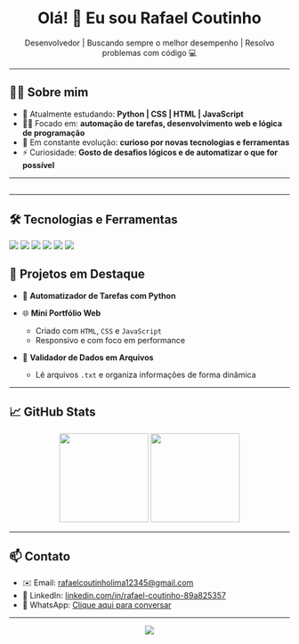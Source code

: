 <h1 align="center">Olá! 👋 Eu sou Rafael Coutinho</h1>

<p align="center">
  Desenvolvedor | Buscando sempre o melhor desempenho | Resolvo problemas com código 💻
</p>

---

## 👨‍💻 Sobre mim

- 🔭 Atualmente estudando: **Python | CSS | HTML | JavaScript**
- 👨‍💻 Focado em: **automação de tarefas, desenvolvimento web e lógica de programação**
- 🎯 Em constante evolução: **curioso por novas tecnologias e ferramentas**
- ⚡ Curiosidade: **Gosto de desafios lógicos e de automatizar o que for possível**

---

## 

---

## 🛠️ Tecnologias e Ferramentas

<p>
  <img src="https://img.shields.io/badge/-Python-333333?style=flat&logo=python" />
  <img src="https://img.shields.io/badge/-HTML5-333333?style=flat&logo=html5" />
  <img src="https://img.shields.io/badge/-CSS3-333333?style=flat&logo=css3" />
  <img src="https://img.shields.io/badge/-JavaScript-333333?style=flat&logo=javascript" />
  <img src="https://img.shields.io/badge/-Git-333333?style=flat&logo=git" />
  <img src="https://img.shields.io/badge/-VS%20Code-333333?style=flat&logo=visual-studio-code" />
</p>

## 🚀 Projetos em Destaque

- 🔧 **Automatizador de Tarefas com Python**

- 🌐 **Mini Portfólio Web**
  - Criado com `HTML`, `CSS` e `JavaScript`
  - Responsivo e com foco em performance

- 🧹 **Validador de Dados em Arquivos**
  - Lê arquivos `.txt` e organiza informações de forma dinâmica

---

## 📈 GitHub Stats

<p align="center">
  <img height="160em" src="https://github-readme-stats.vercel.app/api?username=rafaelcoutinholima&show_icons=true&theme=dracula&count_private=true" />
  <img height="160em" src="https://github-readme-stats.vercel.app/api/top-langs/?username=rafaelcoutinholima&layout=compact&theme=dracula" />
</p>

---

## 📫 Contato

- ✉️ Email: [rafaelcoutinholima12345@gmail.com](mailto:rafaelcoutinholima12345@gmail.com)
- 💼 LinkedIn: [linkedin.com/in/rafael-coutinho-89a825357](https://linkedin.com/in/rafael-coutinho-89a825357)
- 📱 WhatsApp: [Clique aqui para conversar](https://wa.me/5581981060511)

---

<p align="center">
  <img src="https://readme-typing-svg.demolab.com/?lines=Codando+o+futuro...;Sempre+aprendendo+coisas+novas!;Python+é+vida!&center=true&width=380&height=45">
</p>
